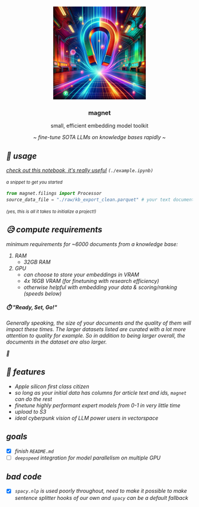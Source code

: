 <p align="center">
   <img height="250" width="250" src="./magnet.png">
   <br>
   <h3 align="center">magnet</h3>
   <p align="center">small, efficient embedding model toolkit</p>
   <p align="center"><i>~ fine-tune SOTA LLMs on knowledge bases rapidly ~</p>
</p>






</small>

## 🎉 usage

[check out this notebook, it's really useful](./example.ipynb) `(./example.ipynb)`

<small>a snippet to get you started</small>

``` python
from magnet.filings import Processor
source_data_file = "./raw/kb_export_clean.parquet" # your text documents data
```

<small>*(yes, this is all it takes to initialize a project!)*</small>

## 😥 compute requirements

_minimum_ requirements for ~6000 documents from a knowledge base:

 1. RAM
    - 32GB RAM
 3. GPU
    - can choose to store your embeddings in VRAM
    - 4x 16GB VRAM (*for finetuning with research efficiency*)
    - otherwise helpful with embedding your data & scoring/ranking (speeds below)

#### ⏱️ "Ready, Set, Go!"

Generally speaking, the size of your documents and the quality of them will impact these times.
The larger datasets listed are curated with a lot more attention to quality for example. So in addition to being larger overall, the documents in the dataset are also larger.

🚧

## 👏 features

 - Apple silicon first class citizen
 - so long as your initial data has columns for article text and ids, `magnet` can do the rest
 - finetune highly performant expert models from 0-1 in very little time
 - upload to S3
 - ideal cyberpunk vision of LLM power users in vectorspace

## goals

- [x] finish `README.md`
- [ ] `deepspeed` integration for model parallelism on multiple GPU

## bad code

- [x] `spacy.nlp` is used poorly throughout, need to make it possible to make sentence splitter hooks of our own and `spacy` can be a default fallback
